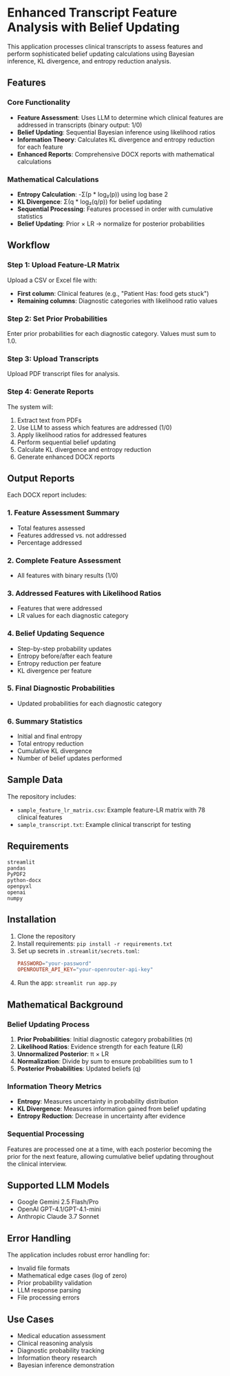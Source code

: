 # Enhanced Transcript Feature Analysis with Belief Updating

This application processes clinical transcripts to assess features and perform sophisticated belief updating calculations using Bayesian inference, KL divergence, and entropy reduction analysis.

## Features

### Core Functionality
- **Feature Assessment**: Uses LLM to determine which clinical features are addressed in transcripts (binary output: 1/0)
- **Belief Updating**: Sequential Bayesian inference using likelihood ratios
- **Information Theory**: Calculates KL divergence and entropy reduction for each feature
- **Enhanced Reports**: Comprehensive DOCX reports with mathematical calculations

### Mathematical Calculations
- **Entropy Calculation**: -Σ(p * log₂(p)) using log base 2
- **KL Divergence**: Σ(q * log₂(q/p)) for belief updating
- **Sequential Processing**: Features processed in order with cumulative statistics
- **Belief Updating**: Prior × LR → normalize for posterior probabilities

## Workflow

### Step 1: Upload Feature-LR Matrix
Upload a CSV or Excel file with:
- **First column**: Clinical features (e.g., "Patient Has: food gets stuck")
- **Remaining columns**: Diagnostic categories with likelihood ratio values

### Step 2: Set Prior Probabilities
Enter prior probabilities for each diagnostic category. Values must sum to 1.0.

### Step 3: Upload Transcripts
Upload PDF transcript files for analysis.

### Step 4: Generate Reports
The system will:
1. Extract text from PDFs
2. Use LLM to assess which features are addressed (1/0)
3. Apply likelihood ratios for addressed features
4. Perform sequential belief updating
5. Calculate KL divergence and entropy reduction
6. Generate enhanced DOCX reports

## Output Reports

Each DOCX report includes:

### 1. Feature Assessment Summary
- Total features assessed
- Features addressed vs. not addressed
- Percentage addressed

### 2. Complete Feature Assessment
- All features with binary results (1/0)

### 3. Addressed Features with Likelihood Ratios
- Features that were addressed
- LR values for each diagnostic category

### 4. Belief Updating Sequence
- Step-by-step probability updates
- Entropy before/after each feature
- Entropy reduction per feature
- KL divergence per feature

### 5. Final Diagnostic Probabilities
- Updated probabilities for each diagnostic category

### 6. Summary Statistics
- Initial and final entropy
- Total entropy reduction
- Cumulative KL divergence
- Number of belief updates performed

## Sample Data

The repository includes:
- `sample_feature_lr_matrix.csv`: Example feature-LR matrix with 78 clinical features
- `sample_transcript.txt`: Example clinical transcript for testing

## Requirements

```
streamlit
pandas
PyPDF2
python-docx
openpyxl
openai
numpy
```

## Installation

1. Clone the repository
2. Install requirements: `pip install -r requirements.txt`
3. Set up secrets in `.streamlit/secrets.toml`:
   ```toml
   PASSWORD="your-password"
   OPENROUTER_API_KEY="your-openrouter-api-key"
   ```
4. Run the app: `streamlit run app.py`

## Mathematical Background

### Belief Updating Process
1. **Prior Probabilities**: Initial diagnostic category probabilities (π)
2. **Likelihood Ratios**: Evidence strength for each feature (LR)
3. **Unnormalized Posterior**: π × LR
4. **Normalization**: Divide by sum to ensure probabilities sum to 1
5. **Posterior Probabilities**: Updated beliefs (q)

### Information Theory Metrics
- **Entropy**: Measures uncertainty in probability distribution
- **KL Divergence**: Measures information gained from belief updating
- **Entropy Reduction**: Decrease in uncertainty after evidence

### Sequential Processing
Features are processed one at a time, with each posterior becoming the prior for the next feature, allowing cumulative belief updating throughout the clinical interview.

## Supported LLM Models

- Google Gemini 2.5 Flash/Pro
- OpenAI GPT-4.1/GPT-4.1-mini
- Anthropic Claude 3.7 Sonnet

## Error Handling

The application includes robust error handling for:
- Invalid file formats
- Mathematical edge cases (log of zero)
- Prior probability validation
- LLM response parsing
- File processing errors

## Use Cases

- Medical education assessment
- Clinical reasoning analysis
- Diagnostic probability tracking
- Information theory research
- Bayesian inference demonstration